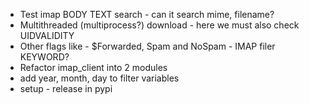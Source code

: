 
* Test imap  BODY TEXT search -  can it search mime, filename?
* Multithreaded (multiprocess?)  download - here we must also check UIDVALIDITY 
* Other flags like -  $Forwarded, Spam and NoSpam -  IMAP filer KEYWORD?
* Refactor imap_client into 2 modules
* add year, month, day to filter variables
* setup - release in pypi


	